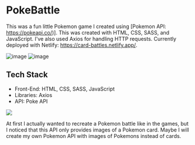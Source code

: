 # PokeBattle

This was a fun little Pokemon game I created using [Pokemon API: https://pokeapi.co/)]. This was created with HTML, CSS, SASS, and JavaScript. I've also used Axios for handling HTTP requests. Currently deployed with Netlify: https://card-battles.netlify.app/.

![image](https://user-images.githubusercontent.com/64509710/221288476-fe706a8b-286b-4307-a0f6-f037ccd656fc.png)
![image](https://user-images.githubusercontent.com/64509710/221288555-38cf5be4-f510-4759-8c62-4304376bdf06.png)

## Tech Stack

<ul>
  <li>Front-End: HTML, CSS, SASS, JavaScript</li>
  <li>Libraries: Axios</li>
  <li>API: Poke API</li>
</ul>

<p align="left">
  <a href="https://skillicons.dev">
    <img src="https://skillicons.dev/icons?i=html,css,sass,js"/>
  </a>
</p>

At first I actually wanted to recreate a Pokemon battle like in the games, but I noticed that this API only provides images of a Pokemon card. Maybe I will create my own Pokemon API with images of Pokemons instead of cards.
